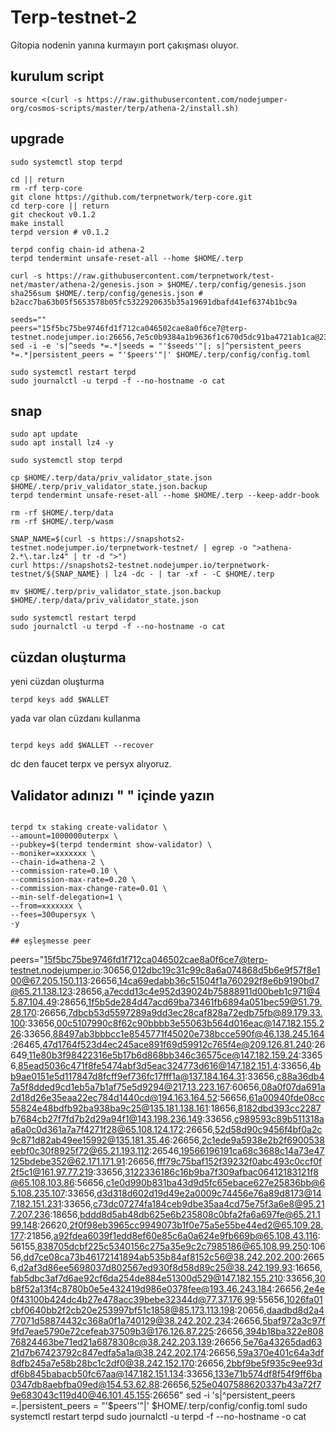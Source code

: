 # Terp-testnet-2
Gitopia nodenin yanına kurmayın port çakışması oluyor.

## kurulum script
```
source <(curl -s https://raw.githubusercontent.com/nodejumper-org/cosmos-scripts/master/terp/athena-2/install.sh)
```

## upgrade
```
sudo systemctl stop terpd

cd || return
rm -rf terp-core
git clone https://github.com/terpnetwork/terp-core.git
cd terp-core || return
git checkout v0.1.2
make install
terpd version # v0.1.2

terpd config chain-id athena-2
terpd tendermint unsafe-reset-all --home $HOME/.terp

curl -s https://raw.githubusercontent.com/terpnetwork/test-net/master/athena-2/genesis.json > $HOME/.terp/config/genesis.json
sha256sum $HOME/.terp/config/genesis.json # b2acc7ba63b05f5653578b05fc5322920635b35a19691dbafd41ef6374b1bc9a

seeds=""
peers="15f5bc75be9746fd1f712ca046502cae8a0f6ce7@terp-testnet.nodejumper.io:26656,7e5c0b9384a1b9636f1c670d5dc91ba4721ab1ca@23.88.53.28:36656,14ca69edabb36c51504f1a760292f8e6b9190bd7@65.21.138.123:28656,c989593c89b511318aa6a0c0d361a7a7f4271f28@65.108.124.172:26656,08a0f07da691a2d18d26e35eaa22ec784d1440cd@194.163.164.52:56656"
sed -i -e 's|^seeds *=.*|seeds = "'$seeds'"|; s|^persistent_peers *=.*|persistent_peers = "'$peers'"|' $HOME/.terp/config/config.toml

sudo systemctl restart terpd
sudo journalctl -u terpd -f --no-hostname -o cat
```



## snap
```
sudo apt update
sudo apt install lz4 -y
```
```
sudo systemctl stop terpd

cp $HOME/.terp/data/priv_validator_state.json $HOME/.terp/priv_validator_state.json.backup
terpd tendermint unsafe-reset-all --home $HOME/.terp --keep-addr-book

rm -rf $HOME/.terp/data 
rm -rf $HOME/.terp/wasm

SNAP_NAME=$(curl -s https://snapshots2-testnet.nodejumper.io/terpnetwork-testnet/ | egrep -o ">athena-2.*\.tar.lz4" | tr -d ">")
curl https://snapshots2-testnet.nodejumper.io/terpnetwork-testnet/${SNAP_NAME} | lz4 -dc - | tar -xf - -C $HOME/.terp

mv $HOME/.terp/priv_validator_state.json.backup $HOME/.terp/data/priv_validator_state.json

sudo systemctl restart terpd
sudo journalctl -u terpd -f --no-hostname -o cat
```

## cüzdan oluşturma
yeni cüzdan oluşturma
```
terpd keys add $WALLET
```
yada var olan cüzdanı kullanma
```

terpd keys add $WALLET --recover
```
dc den faucet terpx ve persyx  alıyoruz.

## Validator adınızı " " içinde yazın
```

terpd tx staking create-validator \
--amount=1000000uterpx \
--pubkey=$(terpd tendermint show-validator) \
--moniker=xxxxxxx \
--chain-id=athena-2 \
--commission-rate=0.10 \
--commission-max-rate=0.20 \
--commission-max-change-rate=0.01 \
--min-self-delegation=1 \
--from=xxxxxxx \
--fees=300upersyx \
-y

## eşleşmesse peer
```
peers="15f5bc75be9746fd1f712ca046502cae8a0f6ce7@terp-testnet.nodejumper.io:30656,012dbc19c31c99c8a6a074868d5b6e9f57f8e100@67.205.150.113:26656,14ca69edabb36c51504f1a760292f8e6b9190bd7@65.21.138.123:28656,a7ecdd13c4e952d39024b75888911d00beb1c971@45.87.104.49:28656,1f5b5de284d47acd69ba73461fb6894a051bec59@51.79.28.170:26656,7dbcb53d5597289a9dd3ec28caf828a72edb75fb@89.179.33.100:33656,00c5107990c8f62c90bbbb3e55063b564d016eac@147.182.155.226:33656,88497ab3bbbcc1e8545771f45020e738bcce590f@46.138.245.164:26465,47d1764f523d4ec245ace891f69d59912c765f4e@209.126.81.240:26649,11e80b3f98422316e5b17b6d868bb346c36575ce@147.182.159.24:33656,85ead5036c471f8fe5474abf3d5eac324773d616@147.182.151.4:33656,4bb9ae0151e5d117847d8fcff9ef736fc17fff1a@137.184.164.31:33656,c88a36db47a5f8dded9cd1eb5a7b1af75e5d9294@217.13.223.167:60656,08a0f07da691a2d18d26e35eaa22ec784d1440cd@194.163.164.52:56656,61a00940fde08cc55824e48bdfb92ba938ba9c25@135.181.138.161:18656,8182dbd393cc2287b7684cb27f7fd7b2d29a94f1@143.198.236.149:33656,c989593c89b511318aa6a0c0d361a7a7f4271f28@65.108.124.172:26656,52d58d90c9456f4bf0a2c9c871d82ab49ee15992@135.181.35.46:26656,2c1ede9a5938e2b2f6900538eebf0c30f8925f72@65.21.193.112:26546,19566196191ca68c3688c14a73e47125bdebe352@62.171.171.91:26656,fff79c75baf152f39232f0abc493c0ccf0f2f5c1@161.97.77.219:33656,3122336186c16b9ba7f309afbac06412183121f8@65.108.103.86:56656,c1e0d990b831ba43d9d5fc65ebace627e25836bb@65.108.235.107:33656,d3d318d602d19d49e2a0009c74456e76a89d8173@147.182.151.231:33656,c73dc07274fa184ceb9dbe35aa4cd75e75f3a6e8@95.217.207.236:18656,bddd8d5ab48db625e6b235808c0bfa2fa6a697fe@65.21.199.148:26620,2f0f98eb3965cc9949073b1f0e75a5e55be44ed2@65.109.28.177:21856,a92fdea6039f1edd8ef60e85c6a0a624e9fb669b@65.108.43.116:56155,838705dcbf225c5340156c275a35e9c2c7985186@65.108.99.250:10656,dd7ce08ca73b46172141894ab535b84af8152c56@38.242.202.200:26656,d2af3d86ee5698037d802567ed930f8d58d89c25@38.242.199.93:16656,fab5dbc3af7d6ae92cf6da254de884e51300d529@147.182.155.210:33656,30b8f52a13f4c8780b0e5e432419d986e0378fee@193.46.243.184:26656,2e4e0f43100b424dc4b27e478acc39bebe32344d@77.37.176.99:55656,1026fa01cbf0640bb2f2cb20e253997bf51c1858@85.173.113.198:20656,daadbd8d2a477071d58874432c368a0f1a740129@38.242.202.234:26656,5baf972a3c97f9fd7eae5790e72cefeab37509b3@176.126.87.225:26656,394b18ba322e80876824463be71ed21a6878308c@38.242.203.139:26656,5e76a43265dad6321d7b67423792c847edfa5a1a@38.242.202.174:26656,59a370e401c64a3df8dfb245a7e58b28bc1c2df0@38.242.152.170:26656,2bbf9be5f935c9ee93ddf6b845babacb50fc67aa@147.182.151.134:33656,133e71b574df8f54f9ff6ba0347db8aebfba09ed@154.53.62.88:26656,525e0407588620337b43a72f79e683043c119d40@46.101.45.155:26656"
sed -i 's|^persistent_peers *=.*|persistent_peers = "'$peers'"|' $HOME/.terp/config/config.toml
sudo systemctl restart terpd
sudo journalctl -u terpd -f --no-hostname -o cat
```


